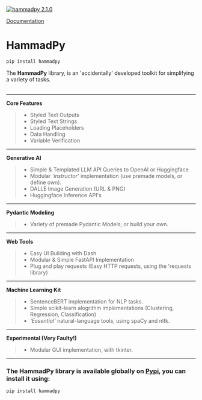 
[![hammadpy 2.1.0](https://img.shields.io/badge/dependency-hammadpy-blue?logo=pypi&logoColor=white)](https://pypi.org/project/hammadpy)


[Documentation](docs._build.dirhtml.index.html)

# HammadPy

```bash
pip install hammadpy
```

The **HammadPy** library, is an 'accidentally' developed toolkit for simplifying a variety of tasks. <br/>
<br/>


---


**Core Features**
> - Styled Text Outputs <br/>
> - Styled Text Strings <br/>
> - Loading Placeholders <br/>
> - Data Handling <br/>
> - Variable Verification <br/>


---


**Generative AI**
> - Simple & Templated LLM API Queries to OpenAI or Huggingface
> - Modular *'instructor'* implementation (use premade models, or define own).
> - DALLE Image Generation (URL & PNG)
> - Huggingface Inference API's


---


**Pydantic Modeling**
> - Variety of premade Pydantic Models; or build your own.


---


**Web Tools**
> - Easy UI Building with Dash
> - Modular & Simple FastAPI Implementation
> - Plug and play requests (Easy HTTP requests, using the 'requests library)


---


**Machine Learning Kit**
> - SentenceBERT implementation for NLP tasks.
> - Simple scikit-learn alogrithm implementations (Clustering, Regression, Classification)
> - *'Essential'* natural-language tools, using spaCy and nltk.


---


**Experimental (Very Faulty!)**
> - Modular GUI implementation, with tkinter.


---


### The HammadPy library is available globally on [Pypi](https://pypi.org/project/hammadpy/), you can install it using:

```python
pip install hammadpy
```
